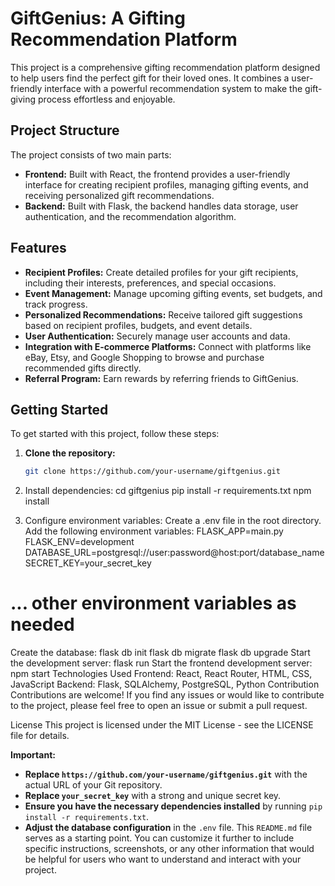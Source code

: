 # GiftGenius: A Gifting Recommendation Platform

This project is a comprehensive gifting recommendation platform designed to help users find the perfect gift for their loved ones. It combines a user-friendly interface with a powerful recommendation system to make the gift-giving process effortless and enjoyable.

## Project Structure

The project consists of two main parts:

- **Frontend:** Built with React, the frontend provides a user-friendly interface for creating recipient profiles, managing gifting events, and receiving personalized gift recommendations.
- **Backend:** Built with Flask, the backend handles data storage, user authentication, and the recommendation algorithm.

## Features

- **Recipient Profiles:** Create detailed profiles for your gift recipients, including their interests, preferences, and special occasions.
- **Event Management:** Manage upcoming gifting events, set budgets, and track progress.
- **Personalized Recommendations:** Receive tailored gift suggestions based on recipient profiles, budgets, and event details.
- **User Authentication:** Securely manage user accounts and data.
- **Integration with E-commerce Platforms:**  Connect with platforms like eBay, Etsy, and Google Shopping to browse and purchase recommended gifts directly.
- **Referral Program:** Earn rewards by referring friends to GiftGenius.

## Getting Started

To get started with this project, follow these steps:

1. **Clone the repository:** 
   ```bash
   git clone https://github.com/your-username/giftgenius.git

2. Install dependencies:
    cd giftgenius
    pip install -r requirements.txt
    npm install
   
3. Configure environment variables:
    Create a .env file in the root directory.
    Add the following environment variables:
      FLASK_APP=main.py
      FLASK_ENV=development
      DATABASE_URL=postgresql://user:password@host:port/database_name
      SECRET_KEY=your_secret_key

# ... other environment variables as needed
Create the database:
flask db init
flask db migrate 
flask db upgrade
Start the development server:
flask run
Start the frontend development server:
npm start
Technologies Used
Frontend: React, React Router, HTML, CSS, JavaScript
Backend: Flask, SQLAlchemy, PostgreSQL, Python
Contribution
Contributions are welcome! If you find any issues or would like to contribute to the project, please feel free to open an issue or submit a pull request.

License
This project is licensed under the MIT License - see the LICENSE file for details.

**Important:**
* **Replace `https://github.com/your-username/giftgenius.git`** with the actual URL of your Git repository.
* **Replace `your_secret_key`** with a strong and unique secret key.
* **Ensure you have the necessary dependencies installed** by running `pip install -r requirements.txt`.
* **Adjust the database configuration** in the `.env` file.
This `README.md` file serves as a starting point. You can customize it further to include specific instructions, screenshots, or any other information that would be helpful for users who want to understand and interact with your project.
